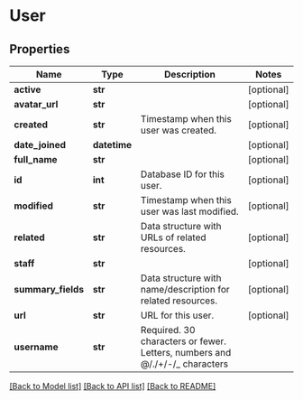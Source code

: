 # User

## Properties
Name | Type | Description | Notes
------------ | ------------- | ------------- | -------------
**active** | **str** |  | [optional] 
**avatar_url** | **str** |  | [optional] 
**created** | **str** | Timestamp when this user was created. | [optional] 
**date_joined** | **datetime** |  | [optional] 
**full_name** | **str** |  | [optional] 
**id** | **int** | Database ID for this user. | [optional] 
**modified** | **str** | Timestamp when this user was last modified. | [optional] 
**related** | **str** | Data structure with URLs of related resources. | [optional] 
**staff** | **str** |  | [optional] 
**summary_fields** | **str** | Data structure with name/description for related resources. | [optional] 
**url** | **str** | URL for this user. | [optional] 
**username** | **str** | Required. 30 characters or fewer. Letters, numbers and @/./+/-/_ characters | 

[[Back to Model list]](../README.md#documentation-for-models) [[Back to API list]](../README.md#documentation-for-api-endpoints) [[Back to README]](../README.md)


